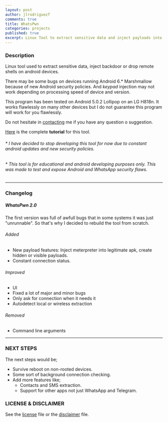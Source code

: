 ```yaml
---
layout: post
author: jlrodriguezf
comments: true
title: WhatsPwn
categories: projects
published: true
excerpt: Linux Tool to extract sensitive data and inject payloads into any Android devices.
---
```


### Description
Linux tool used to extract sensitive data, inject backdoor or drop remote shells on android devices.

There may be some bugs on devices running Android 6.* Marshmallow because of new Android security policies. And *keypad* injection may not work depending on processing speed of device and version.

This program has been tested on Android 5.0.2 Lollipop on an LG H818n. It works flawlessly on many other devices but I do not guarantee this program will work for you flawlessly.

Do not hesitate in [contacting](http://jlrodriguezf.github.io/contact/) me if you have any question o suggestion.

[Here](http://jlrodriguezf.github.io/posts/WhatsPwn-2.0-Tutorial.html) is the complete **tutorial** for this tool.

###### * I have decided to stop developing this tool for now due to constant android updates and new security policies.

###### * This tool is for educational and android developing purposes only. This was made to test and expose Android and WhatsApp security flaws.
	
---------

### Changelog

##### WhatsPwn 2.0
The first version was full of awfull bugs that in some systems it was just "unrunnable". So that's why I decided to rebuild the tool from scratch.

###### Added
- New payload features: Inject meterpreter into legitimate apk, create hidden or visible payloads.
- Constant connection status.

###### Improved
- UI
- Fixed  a lot of major and minor bugs
- Only ask for connection when it needs it
- Autodetect local or wireless extraction

###### Removed
- Command line arguments

---------

### NEXT STEPS
The next steps would be;

* Survive reboot on non-rooted devices.
* Some sort of background connection checking.
* Add more features like;
	* Contacts and SMS extraction.
	* Support for other apps not just WhatsApp and Telegram.

### LICENSE & DISCLAIMER
See the [license](https://github.com/jlrodriguezf/WhatsPwn/blob/master/LICENSE) file or the [disclaimer](https://github.com/jlrodriguezf/WhatsPwn/blob/master/bin/DISCLAIMER) file.
